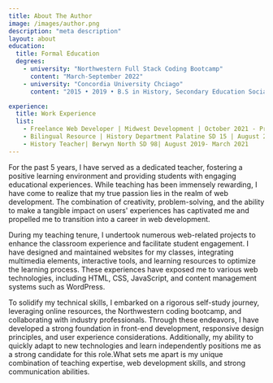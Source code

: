 ```yaml
---
title: About The Author
image: /images/author.png
description: "meta description"
layout: about
education:
  title: Formal Education
  degrees:
    - university: "Northwestern Full Stack Coding Bootcamp"
      content: "March-September 2022"
    - university: "Concordia University Chciago"
      content: "2015 • 2019 • B.S in History, Secondary Education Social Studies, Spanish Minor"

experience:
  title: Work Experience
  list:
    - Freelance Web Developer | Midwest Development | October 2021 - Present
    - Bilingual Resource | History Department Palatine SD 15 | August 2021- Present
    - History Teacher| Berwyn North SD 98| August 2019- March 2021
---
```


For the past 5 years, I have served as a dedicated teacher, fostering a positive learning environment and providing students with engaging educational experiences. While teaching has been immensely rewarding, I have come to realize that my true passion lies in the realm of web development. The combination of creativity, problem-solving, and the ability to make a tangible impact on users' experiences has captivated me and propelled me to transition into a career in web development.

During my teaching tenure, I undertook numerous web-related projects to enhance the classroom experience and facilitate student engagement. I have designed and maintained websites for my classes, integrating multimedia elements, interactive tools, and learning resources to optimize the learning process. These experiences have exposed me to various web technologies, including HTML, CSS, JavaScript, and content management systems such as WordPress.

To solidify my technical skills, I embarked on a rigorous self-study journey, leveraging online resources, the Northwestern coding bootcamp, and collaborating with industry professionals. Through these endeavors, I have developed a strong foundation in front-end development, responsive design principles, and user experience considerations. Additionally, my ability to quickly adapt to new technologies and learn independently positions me as a strong candidate for this role.What sets me apart is my unique combination of teaching expertise, web development skills, and strong communication abilities.

